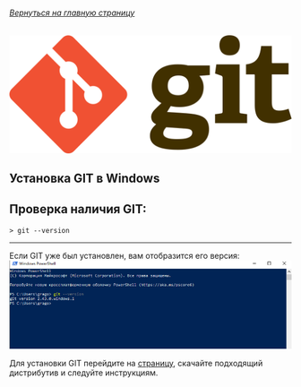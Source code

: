 ###### [Вернуться на главную страницу](./readme.md)
![git-logo](./assets/git-logo.png)


## Установка GIT в Windows
Проверка наличия GIT:
---

``` bash-
> git --version
```
---

Если GIT уже был установлен, вам отобразится его версия:
![git version](./assets/git_version.png)

Для установки GIT перейдите на [страницу](https://git-scm.com/download/win), скачайте подходящий дистрибутив и следуйте инструкциям.

